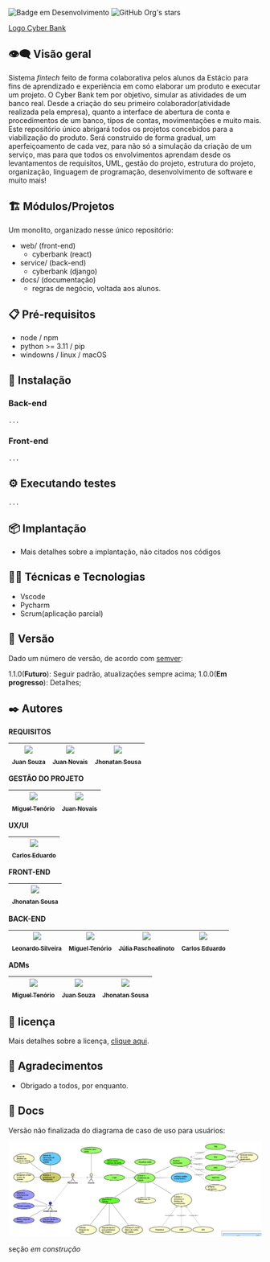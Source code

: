 ﻿![Badge em Desenvolvimento](http://img.shields.io/static/v1?label=STATUS&message=EM%20DESENVOLVIMENTO&color=GREEN&style=for-the-badge)
![GitHub Org's stars](https://img.shields.io/github/stars/cyber-bank?style=social)

[Logo Cyber Bank](https://github.com/estacio-alunos/cyber-bank/tree/main/service/static/setup/img/logo-cyber-bank.jpeg)

## 👁️‍🗨️ Visão geral

Sistema _fintech_ feito de forma colaborativa pelos alunos da Estácio para fins de aprendizado e experiência em como elaborar um produto e executar um projeto.
O Cyber Bank tem por objetivo, simular as atividades de um banco real. Desde a criação do seu primeiro colaborador(atividade realizada pela empresa), quanto a interface de abertura de conta e procedimentos de um banco, tipos de contas, movimentações e muito mais.
Este repositório único abrigará todos os projetos concebidos para a viabilização do produto. Será construido de forma gradual, um aperfeiçoamento de cada vez, para não só a simulação da criação de um serviço, mas para que todos os envolvimentos aprendam desde os levantamentos de requisitos, UML, gestão do projeto, estrutura do projeto, organização, linguagem de programação, desenvolvimento de software e muito mais!

## 🏗️ Módulos/Projetos

Um monolito, organizado nesse único repositório:

- web/ (front-end)
  - cyberbank (react)
- service/ (back-end)
  - cyberbank (django)
- docs/ (documentação)
  - regras de negócio, voltada aos alunos.

## 📋 Pré-requisitos

- node / npm
- python >= 3.11 / pip
- windowns / linux / macOS

## 🔧 Instalação

### Back-end

```
...
```

### Front-end

```
...
```

## ⚙️ Executando testes

```
...
```

## 📦 Implantação

- Mais detalhes sobre a implantação, não citados nos códigos

## 👨‍💻 Técnicas e Tecnologias

- Vscode
- Pycharm
- Scrum(aplicação parcial)

## 📌 Versão

Dado um número de versão, de acordo com [semver](https://semver.org/lang/pt-BR/#spec-item-12):

1.1.0(**Futuro**): Seguir padrão, atualizações sempre acima;
1.0.0(**Em progresso**): Detalhes;

## ✒️ Autores

**REQUISITOS**

|[<img loading="lazy" src="https://avatars.githubusercontent.com/u/15455090?v=4" width=115><br><sub>Juan Souza</sub>](https://github.com/kyobeta/) | [<img loading="lazy" src="https://avatars.githubusercontent.com/u/109621297?v=4" width=115><br><sub>Juan Novais</sub>](https://github.com/jnovais1) | [<img loading="lazy" src="https://avatars.githubusercontent.com/u/126415306?v=4" width=115><br><sub>Jhonatan Sousa</sub>](https://github.com/Jhonatansousa/) |
| :---: | :---: | :---: |

**GESTÃO DO PROJETO**

|[<img loading="lazy" src="https://avatars.githubusercontent.com/u/69335370?s=400&u=ee449d16c46357fa7f6be1a57dea8e8cb4114e79&v=4" width=115><br><sub>Miguel Tenório</sub>](https://github.com/MiguelHCJS) | [<img loading="lazy" src="https://avatars.githubusercontent.com/u/109621297?v=4" width=115><br><sub>Juan Novais</sub>](https://github.com/jnovais1) |
| :---: | :---: | 

**UX/UI**

|[<img loading="lazy" src="https://avatars.githubusercontent.com/u/20567649?v=4" width=115><br><sub>Carlos Eduardo</sub>](https://github.com/dossantoscarlos) |
| :---: |

**FRONT-END**

|[<img loading="lazy" src="https://avatars.githubusercontent.com/u/126415306?v=4" width=115><br><sub>Jhonatan Sousa</sub>](https://github.com/Jhonatansousa/) |
| :---: |

**BACK-END**

|[<img loading="lazy" src="https://avatars.githubusercontent.com/u/556695?v=4" width=115><br><sub>Leonardo Silveira</sub>](https://github.com/sombriks) | [<img loading="lazy" src="https://avatars.githubusercontent.com/u/69335370?s=400&u=ee449d16c46357fa7f6be1a57dea8e8cb4114e79&v=4" width=115><br><sub>Miguel Tenório</sub>](https://github.com/MiguelHCJS) | [<img loading="lazy" src="https://avatars.githubusercontent.com/u/89038897?v=4" width=115><br><sub>Júlia Paschoalinoto</sub>](https://github.com/Juliapixel) | [<img loading="lazy" src="https://avatars.githubusercontent.com/u/20567649?v=4" width=115><br><sub>Carlos Eduardo</sub>](https://github.com/dossantoscarlos) |
| :---: | :---: | :---: | :---: |



**ADMs**

|[<img loading="lazy" src="https://avatars.githubusercontent.com/u/69335370?s=400&u=ee449d16c46357fa7f6be1a57dea8e8cb4114e79&v=4" width=115><br><sub>Miguel Tenório</sub>](https://github.com/MiguelHCJS) | [<img loading="lazy" src="https://avatars.githubusercontent.com/u/15455090?v=4" width=115><br><sub>Juan Souza</sub>](https://github.com/kyobeta/) | [<img loading="lazy" src="https://avatars.githubusercontent.com/u/126415306?v=4" width=115><br><sub>Jhonatan Sousa</sub>](https://github.com/Jhonatansousa/) |
| :---: | :---: | :---: |

## 📄 licença

Mais detalhes sobre a licença, [clique aqui](https://github.com/estacio-alunos/cyber-bank/blob/main/LICENSE).

## 🎁 Agradecimentos

- Obrigado a todos, por enquanto.

## 📂 Docs

Versão não finalizada do diagrama de caso de uso para usuários:

![0.0.1-useCase.png](docs/0.0.1-useCase.png)

seção _em construção_
